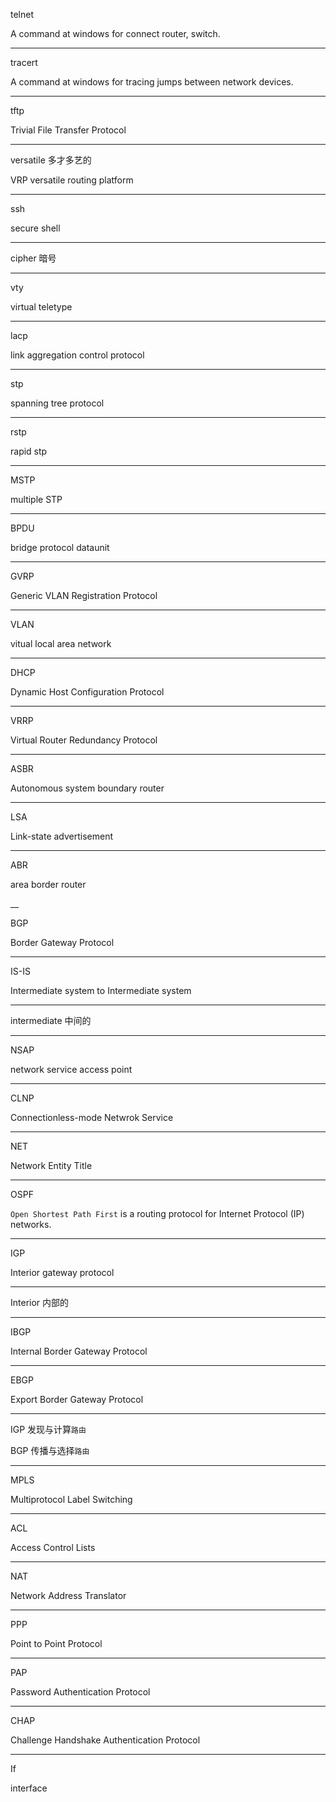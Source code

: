 telnet

A command at windows for connect router, switch.

___

tracert

A command at windows for tracing jumps between network devices.

___

tftp

Trivial File Transfer Protocol

___

versatile
多才多艺的

VRP
versatile routing platform

___

ssh

secure shell

___

cipher
暗号

___

vty

virtual teletype

___

lacp

link aggregation control protocol

___

stp

spanning tree protocol

___

rstp

rapid stp

___

MSTP

multiple STP
___

BPDU

bridge protocol dataunit
___

GVRP

Generic VLAN Registration Protocol

___

VLAN

vitual local area network

___

DHCP

Dynamic Host Configuration Protocol

___

VRRP

Virtual Router Redundancy Protocol

___

ASBR

Autonomous system boundary router

___

LSA

Link-state advertisement

___

ABR

area border router

__

BGP

Border Gateway Protocol

___

IS-IS

Intermediate system to Intermediate system

___

intermediate
中间的

___

NSAP

network service access point

___

CLNP

Connectionless-mode Netwrok Service

___

NET

Network Entity Title

___

OSPF

`Open Shortest Path First` is a routing protocol for Internet Protocol (IP) networks.

___

IGP

Interior gateway protocol

___

Interior
内部的

___

IBGP

Internal Border Gateway Protocol

___

EBGP

Export Border Gateway Protocol

___

IGP 发现与计算`路由`

BGP 传播与选择`路由`

___

MPLS

Multiprotocol Label Switching

___

ACL

Access Control Lists

___

NAT

Network Address Translator

___

PPP

Point to Point Protocol

___

PAP

Password Authentication Protocol

___

CHAP

Challenge Handshake Authentication Protocol

___

If

interface